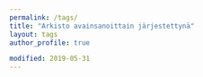 ```yaml
---
permalink: /tags/
title: "Arkisto avainsanoittain järjestettynä"
layout: tags
author_profile: true

modified: 2019-05-31
---
```

